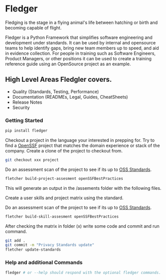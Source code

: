 # Fledger
Fledging is the stage in a flying animal's life between hatching or birth and becoming capable of flight.

Fledger is a Python Framework that simplifies software engineering and development under standards. It can be used by internal and opensource teams to help identify gaps, bring new team members up to speed, and aid in evidence collection. For people in training such as Software Engineers, Product Managers, or other positions it can be used to create a training reference guide using an OpenSource project as an example.

## High Level Areas Fledgler covers.
- Quality (Standards, Testing, Performance)
- Documentation (READMEs, Legal, Guides, CheatSheets)
- Release Notes
- Security

### Getting Started

```sh
pip install fledger
```

Checkout a project in the language your interested in prepping for. Try to find a [OpenSSF](https://www.bestpractices.dev/en/projects) project that matches the domain experience or stack of the company. Create a clone of the project to checkout from.
```sh
git checkout xxx project
```

Do an assessment scan of the project to see if its up to [OSS Standards](https://www.bestpractices.dev/en/criteria/0?details=true&rationale=true).
```sh
fletcher build-project-assesment openSSFBestPractices
```

This will generate an output in the /assements folder with the following files.

Create a user skills and project matrix using the standard.

Do an assessment scan of the project to see if its up to [OSS Standards](https://www.bestpractices.dev/en/criteria/0?details=true&rationale=true).
```sh
fletcher build-skill-assesment openSSFBestPractices
```

After checking the matrix in folder (x) write some code and commit and run command.
```sh
git add .
git commit -m "Privacy Standards update"
fletcher update-standards
```




### Help and additional Commands

```sh
fledger # or --help should respond with the optional fledger commands.
```